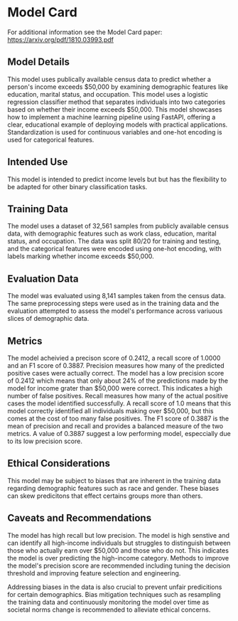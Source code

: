 # Model Card

For additional information see the Model Card paper: https://arxiv.org/pdf/1810.03993.pdf

## Model Details

This model uses publically available census data to predict whether a person's income exceeds $50,000 by examining demographic features like education, marital status, and occupation. This model uses a logistic regression classifier method that separates individuals into two categories based on whether their income exceeds $50,000. This model showcases how to implement a machine learning pipeline using FastAPI, offering a clear, educational example of deploying models with practical applications. Standardization is used for continuous variables and one-hot encoding is used for categorical features.

## Intended Use

This model is intended to predict income levels but but has the flexibility to be adapted for other binary classification tasks.

## Training Data

The model uses a dataset of 32,561 samples from publicly available census data, with demographic features such as work class, education, marital status, and occupation. The data was split 80/20 for training and testing, and the categorical features were encoded using one-hot encoding, with labels marking whether income exceeds $50,000.

## Evaluation Data

The model was evaluated using 8,141 samples taken from the census data. The same preprocessing steps were used as in the training data and the evaluation attempted to assess the model's performance across variuous slices of demographic data.

## Metrics
The model acheivied a precison score of 0.2412, a recall score of 1.0000  and an F1 score of 0.3887. Precision measures how many of the predicted positive cases were actually correct. The model has a low precision score of 0.2412 which means that only about 24% of the predictions made by the model for income grater than $50,000 were correct. This indicates a high number of false positives. Recall measures how many of the actual positive cases the model identified successfully. A recall score of 1.0 means that this model correctly identified all individuals making over $50,000, but this comes at the cost of too many false positives. The F1 score of 0.3887 is the mean of precision and recall and provides a balanced measure of the two metrics. A value of 0.3887 suggest a low performing model, especcially due to its low precision score.

## Ethical Considerations

This model may be subject to biases that are inherent in the training data regarding demographic features such as race and gender. These biases can skew predicitons that effect certains groups more than others.

## Caveats and Recommendations

The model has high recall but low precision. The model is high senstive and can identify all high-income individuals but struggles to distinguish between those who actually earn over $50,000 and those who do not. This indicates the model is over predicting the high-income category. Methods to improve the model's precision score are recommended including tuning the decision threshold and improving feature selection and engineering. 

Addressing biases in the data is also crucial to prevent unfair predicitions for certain demographics. Bias mitigation techniques such as resampling the training data and continuously monitoring the model over time as societal norms change is recommended to alleviate ethical concerns. 